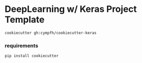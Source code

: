 # DeepLearning w/ Keras Project Template

```bash
cookiecutter gh:cympfh/cookiecutter-keras
```

### requirements

```bash
pip install cookiecutter
```

